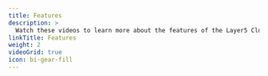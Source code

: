 ```yaml
---
title: Features
description: >
  Watch these videos to learn more about the features of the Layer5 Cloud and Kanvas platforms.
linkTitle: Features
weight: 2
videoGrid: true
icon: bi-gear-fill
---
```


